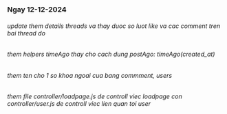 ### Ngay 12-12-2024
###### update them details threads va thay duoc so luot like va cac comment tren bai thread do
###### them helpers timeAgo thay cho cach dung postAgo: timeAgo(created_at)
###### them ten cho 1 so khoa ngoai cua bang commment, users
###### them file controller/loadpage.js de controll viec loadpage con controller/user.js de controll viec lien quan toi user

